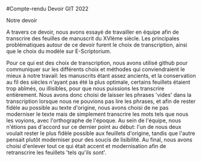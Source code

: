 #Compte-rendu Devoir GIT 2022

Notre devoir 

A travers ce devoir, nous avons essayé de travailler en équipe afin de transcrire des feuilles de manuscrit du XVIème siècle.
Les principales problématiques autour de ce devoir furent le choix de transcription, ainsi que le choix du modèle sur E-Scriptorium.

Pour ce qui est des choix de transcription, nous avons utilisé github pour communiquer sur les différents choix et  méthodes qui conviendraient le mieux à notre travail: les manuscrits étant assez ancients, et la conservation au fil des siècles n'ayant pas été la plus optimale, certains feuillets étaient trop abîmés, ou illisibles, pour que nous puissions les transcrire entièrement.
Nous avons donc choisi de laisser les phrases 'vides' dans la transcription lorsque nous ne pouvions pas lire les phrases, et afin de rester fidèle au possible au texte d'origine, nous avons choisi de ne pas moderniser le texte mais de simplement transcrire les mots tels que nous les voyions, avec l'orthographe de l'époque.
Au sein de l'équipe, nous n'étions pas d'accord sur ce dernier point au début: l'un de nous deux voulait rester le plus fidèle possible aux feuillets d'origine, tandis que l'autre pensait plutôt moderniser pour des soucis de lisibilité. Au final, nous avons choisi d'enlever tout ce qui était accent et modernisation afin de retranscrire les feuillets 'tels qu'ils sont'.

 



